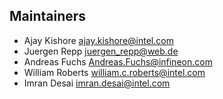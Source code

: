 ## Maintainers
* Ajay Kishore <ajay.kishore@intel.com>
* Juergen Repp <juergen_repp@web.de>
* Andreas Fuchs <Andreas.Fuchs@infineon.com>
* William Roberts <william.c.roberts@intel.com>
* Imran Desai <imran.desai@intel.com>
